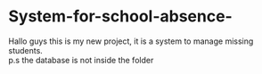 # System-for-school-absence-
Hallo guys this is my new project, it is a system to manage missing students.  
p.s the database is not inside the folder

